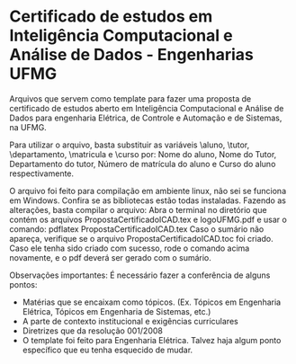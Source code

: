 # Certificado de estudos em Inteligência Computacional e Análise de Dados - Engenharias UFMG

Arquivos que servem como template para fazer uma proposta de certificado de estudos aberto em Inteligência Computacional e Análise de Dados para engenharia Elétrica, de Controle e Automação e de Sistemas, na UFMG.
  
Para utilizar o arquivo, basta substituir as variáveis \aluno, \tutor, \departamento, \matricula e \curso por:
Nome do aluno, Nome do Tutor, Departamento do tutor, Número de matrícula do aluno e Curso do aluno respectivamente.

O arquivo foi feito para compilação em ambiente linux, não sei se funciona em Windows. Confira se as bibliotecas estão todas instaladas.
Fazendo as alterações, basta compilar o arquivo:
Abra o terminal no diretório que contém os arquivos PropostaCertificadoICAD.tex e logoUFMG.pdf e usar o comando:
 pdflatex PropostaCertificadoICAD.tex
Caso o sumário não apareça, verifique se o arquivo PropostaCertificadoICAD.toc foi criado.
Caso ele tenha sido criado com sucesso, rode o comando acima novamente, e o pdf deverá ser gerado com o sumário.

Observações importantes:
É necessário fazer a conferência de alguns pontos:
* Matérias que se encaixam como tópicos. (Ex. Tópicos em Engenharia Elétrica, Tópicos em Engenharia de Sistemas, etc.)
* A parte de contexto institucional e exigências curriculares
* Diretrizes que da resolução 001/2008
* O template foi feito para Engenharia Elétrica. Talvez haja algum ponto específico que eu tenha esquecido de mudar.

